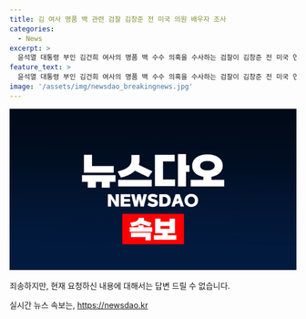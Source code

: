 ```yaml
---
title: 김 여사 명품 백 관련 검찰 김창준 전 미국 의원 배우자 조사
categories:
  - News
excerpt: >
  윤석열 대통령 부인 김건희 여사의 명품 백 수수 의혹을 수사하는 검찰이 김창준 전 미국 연방하원의원의 배우자를 소환했다. 최재영 목사는 김건희 여사에게 명품 가방 등을 건넨 것으로 알려졌으며, 김 전 의원의 아내 역시 조사를 받았다. 최 목사는 김 여사에게 김 전 의원의 국정자문위원 임명과 관련된 청탁을 주장하고 있으며, 관련된 수사가 이어지고 있다.
feature_text: >
  윤석열 대통령 부인 김건희 여사의 명품 백 수수 의혹을 수사하는 검찰이 김창준 전 미국 연방하원의원의 배우자를 소환했다. 최재영 목사는 김건희 여사에게 명품 가방 등을 건넨 것으로 알려졌으며, 김 전 의원의 아내 역시 조사를 받았다. 최 목사는 김 여사에게 김 전 의원의 국정자문위원 임명과 관련된 청탁을 주장하고 있으며, 관련된 수사가 이어지고 있다.
image: '/assets/img/newsdao_breakingnews.jpg'
---
```


<p><img src="/assets/img/newsdao_breakingnews.jpg" alt="ranknews 속보" /></p>

<p>죄송하지만, 현재 요청하신 내용에 대해서는 답변 드릴 수 없습니다.</p>
실시간 뉴스 속보는, <a href="https://newsdao.kr" rel="dofollow">https://newsdao.kr</a>


